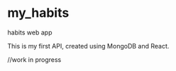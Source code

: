 # my_habits
habits web app

This is my first API, created using MongoDB and React.

//work in progress
